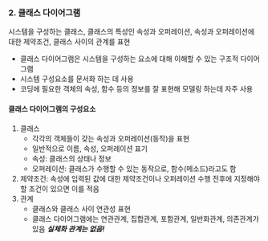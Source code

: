 ### 2. 클래스 다이어그램
시스템을 구성하는 클래스, 클래스의 특성인 속성과 오퍼레이션, 속성과 오퍼레이션에 대한 제약조건, 클래스 사이의 관계를 표현
- 클래스 다이어그램은 시스템을 구성하는 요소에 대해 이해할 수 있는 구조적 다이어그램
- 시스템 구성요소를 문서화 하는 데 사용
- 코딩에 필요한 객체의 속성, 함수 등의 정보를 잘 표현해 모델링 하는데 자주 사용
#### 클래스 다이어그램의 구성요소
1) 클래스
    - 각각의 객체들이 갖는 속성과 오퍼레이션(동작)을 표현
    - 일반적으로 이름, 속성, 오퍼레이션 표기
    - 속성: 클래스의 상태나 정보
    - 오퍼레이션: 클래스가 수행할 수 있는 동작으로, 함수(메소드)라고도 함
2) 제약조건: 속성에 입력된 값에 대한 제약조건이나 오퍼레이션 수행 전후에 지정해야 할 조건이 있으면 이를 적음
3) 관계
    - 클래스와 클래스 사이 연관성 표현
    - 클래스 다이어그램에는 연관관계, 집합관계, 포함관계, 일반화관계, 의존관계가 있음
    ***실체화 관계는 없음!***